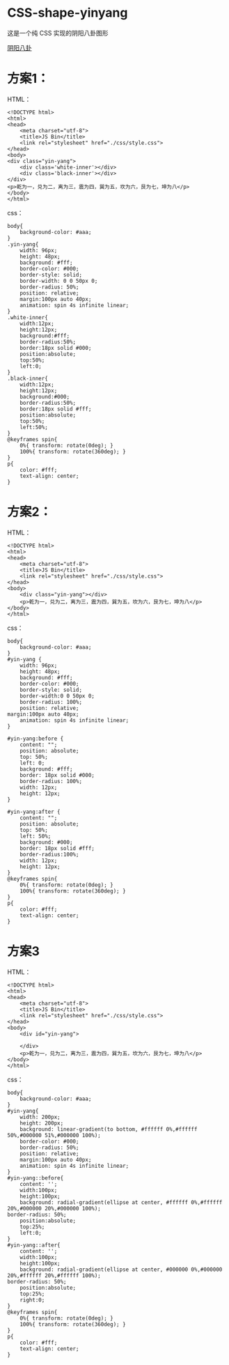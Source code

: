 # CSS-shape-yinyang

这是一个纯 CSS 实现的阴阳八卦图形

[阴阳八卦](http://upload-images.jianshu.io/upload_images/9617841-58e3a8a32a7290ac.png?imageMogr2/auto-orient/strip%7CimageView2/2/w/1240)

# 方案1：
HTML：

    <!DOCTYPE html>
    <html>
    <head>
        <meta charset="utf-8">
        <title>JS Bin</title>
        <link rel="stylesheet" href="./css/style.css">
    </head>
    <body>
    <div class="yin-yang">
        <div class='white-inner'></div>
        <div class='black-inner'></div>
    </div>
    <p>乾为一，兑为二，离为三，震为四，巽为五，坎为六，艮为七，坤为八</p>
    </body>
    </html>

css：

    body{
        background-color: #aaa;
    }
    .yin-yang{
        width: 96px;
        height: 48px;
        background: #fff;
        border-color: #000;
        border-style: solid;
        border-width: 0 0 50px 0;
        border-radius: 50%;
        position: relative;
        margin:100px auto 40px;
        animation: spin 4s infinite linear;
    }
    .white-inner{
        width:12px;
        height:12px;
        background:#fff;
        border-radius:50%;
        border:18px solid #000;
        position:absolute;
        top:50%;
        left:0;
    }
    .black-inner{
        width:12px;
        height:12px;
        background:#000;
        border-radius:50%;
        border:18px solid #fff;
        position:absolute;
        top:50%;
        left:50%;
    }
    @keyframes spin{
        0%{ transform: rotate(0deg); }
        100%{ transform: rotate(360deg); }
    }
    p{
        color: #fff;
        text-align: center;
    }

# 方案2：
HTML：

    <!DOCTYPE html>
    <html>
    <head>
        <meta charset="utf-8">
        <title>JS Bin</title>
        <link rel="stylesheet" href="./css/style.css">
    </head>
    <body>
        <div class="yin-yang"></div>
        <p>乾为一，兑为二，离为三，震为四，巽为五，坎为六，艮为七，坤为八</p>
    </body>
    </html>

css：

    body{
        background-color: #aaa;
    }
    #yin-yang {
        width: 96px;
        height: 48px;
        background: #fff;
        border-color: #000;
        border-style: solid;
        border-width:0 0 50px 0;
        border-radius: 100%;
        position: relative;
    margin:100px auto 40px;
        animation: spin 4s infinite linear;
    }

    #yin-yang:before {
        content: "";
        position: absolute;
        top: 50%;
        left: 0;
        background: #fff;
        border: 18px solid #000;
        border-radius: 100%;
        width: 12px;
        height: 12px;
    }

    #yin-yang:after {
        content: "";
        position: absolute;
        top: 50%;
        left: 50%;
        background: #000;
        border: 18px solid #fff;
        border-radius:100%;
        width: 12px;
        height: 12px;
    }
    @keyframes spin{
        0%{ transform: rotate(0deg); }
        100%{ transform: rotate(360deg); }
    }
    p{
        color: #fff;
        text-align: center;
    }

# 方案3
HTML：

    <!DOCTYPE html>
    <html>
    <head>
        <meta charset="utf-8">
        <title>JS Bin</title>
        <link rel="stylesheet" href="./css/style.css">
    </head>
    <body>
        <div id="yin-yang">

        </div>
        <p>乾为一，兑为二，离为三，震为四，巽为五，坎为六，艮为七，坤为八</p>
    </body>
    </html>

css：

    body{
        background-color: #aaa;
    }
    #yin-yang{
        width: 200px;
        height: 200px;
        background: linear-gradient(to bottom, #ffffff 0%,#ffffff 50%,#000000 51%,#000000 100%);
        border-color: #000;
        border-radius: 50%;
        position: relative;
        margin:100px auto 40px;
        animation: spin 4s infinite linear;
    }
    #yin-yang::before{
        content: '';
        width:100px;
        height:100px;
        background: radial-gradient(ellipse at center, #ffffff 0%,#ffffff 20%,#000000 20%,#000000 100%); 
    border-radius: 50%;
        position:absolute;
        top:25%;
        left:0;
    }
    #yin-yang::after{
        content: '';
        width:100px;
        height:100px;
        background: radial-gradient(ellipse at center, #000000 0%,#000000 20%,#ffffff 20%,#ffffff 100%); 
    border-radius: 50%;
        position:absolute;
        top:25%;
        right:0;
    }
    @keyframes spin{
        0%{ transform: rotate(0deg); }
        100%{ transform: rotate(360deg); }
    }
    p{
        color: #fff;
        text-align: center;
    }